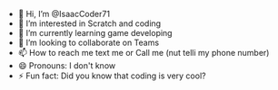 - 👋 Hi, I’m @IsaacCoder71
- 👀 I’m interested in Scratch and coding
- 🌱 I’m currently learning game developing
- 💞️ I’m looking to collaborate on Teams
- 📫 How to reach me text me or Call me (nut telli my phone number)
- 😄 Pronouns: I don't know
- ⚡ Fun fact: Did you know that coding is very cool?

<!---
IsaacCoder71/IsaacCoder71 is a ✨ special ✨ repository because its `README.md` (this file) appears on your GitHub profile.
You can click the Preview link to take a look at your changes.
--->
